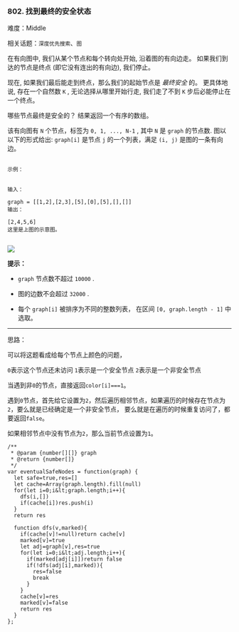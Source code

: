 ### 802. 找到最终的安全状态

难度：Middle

相关话题：`深度优先搜索`、`图`

在有向图中, 我们从某个节点和每个转向处开始, 沿着图的有向边走。 如果我们到达的节点是终点 (即它没有连出的有向边), 我们停止。



现在, 如果我们最后能走到终点，那么我们的起始节点是 *最终安全* 的。 更具体地说, 存在一个自然数  `K` , 无论选择从哪里开始行走, 我们走了不到  `K`  步后必能停止在一个终点。



哪些节点最终是安全的？ 结果返回一个有序的数组。



该有向图有  `N`  个节点，标签为  `0, 1, ..., N-1` , 其中  `N`  是 `graph` 的节点数. 图以以下的形式给出:  `graph[i]`  是节点  `j`  的一个列表，满足  `(i, j)`  是图的一条有向边。





```

示例：


输入：

graph = [[1,2],[2,3],[5],[0],[5],[],[]]
输出：

[2,4,5,6]
这里是上图的示意图。


```

![](https://s3-lc-upload.s3.amazonaws.com/uploads/2018/03/17/picture1.png)


 **提示：** 





*  `graph`  节点数不超过  `10000` .

* 图的边数不会超过  `32000` .

* 每个  `graph[i]`  被排序为不同的整数列表， 在区间  `[0, graph.length - 1]` 中选取。






-----

思路：

可以将这题看成给每个节点上颜色的问题，

`0`表示这个节点还未访问
`1`表示是一个安全节点
`2`表示是一个非安全节点

当遇到非`0`的节点，直接返回`color[i]===1`。

遇到`0`节点，首先给它设置为`2`，然后遍历相邻节点，如果遍历的时候存在节点为`2`，要么就是已经确定是一个非安全节点，
要么就是在遍历的时候重复访问了，都要返回`false`。

如果相邻节点中没有节点为`2`，那么当前节点设置为`1`。




```
/**
 * @param {number[][]} graph
 * @return {number[]}
 */
var eventualSafeNodes = function(graph) {
  let safe=true,res=[]
  let cache=Array(graph.length).fill(null)
  for(let i=0;i&lt;graph.length;i++){
    dfs(i,[])
    if(cache[i])res.push(i)
  }
  return res
  
  function dfs(v,marked){
    if(cache[v]!=null)return cache[v]
    marked[v]=true
    let adj=graph[v],res=true
    for(let i=0;i&lt;adj.length;i++){
      if(marked[adj[i]])return false
      if(!dfs(adj[i],marked)){
        res=false
        break
      }
    }
    cache[v]=res
    marked[v]=false
    return res
  }
};



```
